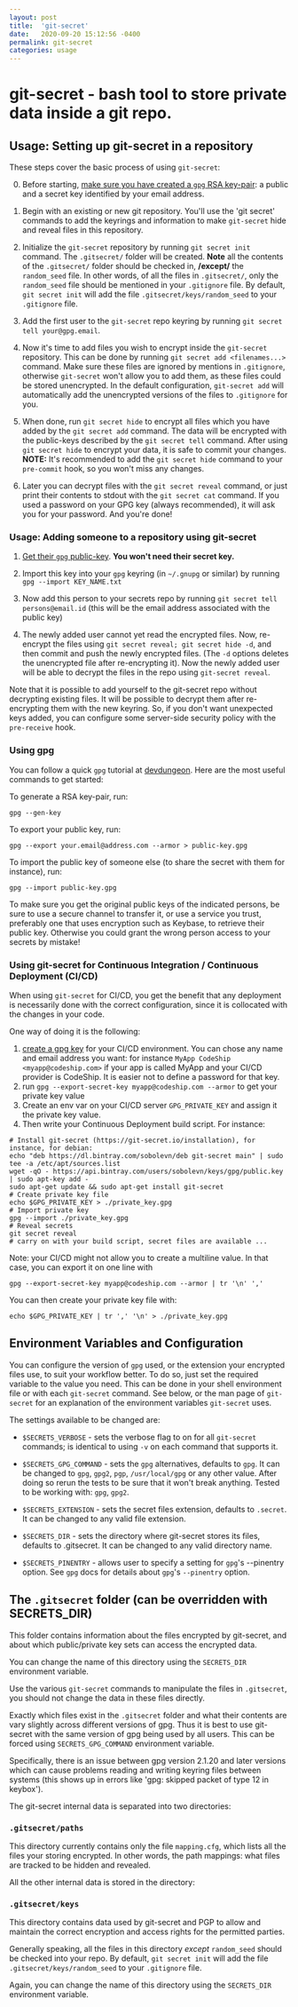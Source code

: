 ```yaml
---
layout: post
title:  'git-secret'
date:   2020-09-20 15:12:56 -0400
permalink: git-secret
categories: usage
---
```

git-secret - bash tool to store private data inside a git repo.
=============================================

## Usage: Setting up git-secret in a repository

These steps cover the basic process of using `git-secret`:

0. Before starting, [make sure you have created a `gpg` RSA key-pair](#using-gpg): a public and a secret key identified by your email address.

1. Begin with an existing or new git repository. You'll use the 'git secret' commands to add the keyrings and information
to make `git-secret` hide and reveal files in this repository.

2. Initialize the `git-secret` repository by running `git secret init` command. The `.gitsecret/` folder will be created.
**Note** all the contents of the `.gitsecret/` folder should be checked in, **/except/** the `random_seed` file.
In other words, of all the files in `.gitsecret/`, only the `random_seed` file should be mentioned in your `.gitignore` file.
By default, `git secret init` will add the file `.gitsecret/keys/random_seed` to your `.gitignore` file.

3. Add the first user to the `git-secret` repo keyring by running `git secret tell your@gpg.email`.

4. Now it's time to add files you wish to encrypt inside the `git-secret` repository.
This can be done by running `git secret add <filenames...>` command. Make sure these files are ignored by mentions in
`.gitignore`, otherwise `git-secret` won't allow you to add them, as these files could be stored unencrypted. In the default configuration, `git-secret add` will automatically add the unencrypted versions of the files to `.gitignore` for you.

5. When done, run `git secret hide` to encrypt all files which you have added by the `git secret add` command.
The data will be encrypted with the public-keys described by the `git secret tell` command.
After using `git secret hide` to encrypt your data, it is safe to commit your changes.
**NOTE:** It's recommended to add the `git secret hide` command to your `pre-commit` hook, so you won't miss any changes.

6. Later you can decrypt files with the `git secret reveal` command, or just print their contents to stdout with the
`git secret cat` command. If you used a password on your GPG key (always recommended), it will ask you for your password.
And you're done!

### Usage: Adding someone to a repository using git-secret

1. [Get their `gpg` public-key](#using-gpg). **You won't need their secret key.**

2. Import this key into your `gpg` keyring (in `~/.gnupg` or similar) by running `gpg --import KEY_NAME.txt`

3. Now add this person to your secrets repo by running `git secret tell persons@email.id`
(this will be the email address associated with the public key)

4. The newly added user cannot yet read the encrypted files. Now, re-encrypt the files using
`git secret reveal; git secret hide -d`, and then commit and push the newly encrypted files.
(The `-d` options deletes the unencrypted file after re-encrypting it).
Now the newly added user will be able to decrypt the files in the repo using `git-secret reveal`.

Note that it is possible to add yourself to the git-secret repo without decrypting existing files.
It will be possible to decrypt them after re-encrypting them with the new keyring. So, if you don't
want unexpected keys added, you can configure some server-side security policy with the `pre-receive` hook.

### Using gpg

You can follow a quick `gpg` tutorial at [devdungeon](https://www.devdungeon.com/content/gpg-tutorial). Here are the most useful commands to get started:

To generate a RSA key-pair, run:

```shell
gpg --gen-key
```

To export your public key, run:

```shell
gpg --export your.email@address.com --armor > public-key.gpg
```

To import the public key of someone else (to share the secret with them for instance), run:

```shell
gpg --import public-key.gpg
```

To make sure you get the original public keys of the indicated persons, be sure to use a secure channel to transfer it, or use a service you trust, preferably one that uses encryption such as Keybase, to retrieve their public key. Otherwise you could grant the wrong person access to your secrets by mistake!

### Using git-secret for Continuous Integration / Continuous Deployment (CI/CD)

When using `git-secret` for CI/CD, you get the benefit that any deployment is necessarily done with the correct configuration, since it is collocated
with the changes in your code.

One way of doing it is the following:

1. [create a gpg key](#using-gpg) for your CI/CD environment. You can chose any name and email address you want: for instance `MyApp CodeShip <myapp@codeship.com>`
if your app is called MyApp and your CI/CD provider is CodeShip. It is easier not to define a password for that key.
2. run `gpg --export-secret-key myapp@codeship.com --armor` to get your private key value
3. Create an env var on your CI/CD server `GPG_PRIVATE_KEY` and assign it the private key value.
4. Then write your Continuous Deployment build script. For instance:

```shell
# Install git-secret (https://git-secret.io/installation), for instance, for debian:
echo "deb https://dl.bintray.com/sobolevn/deb git-secret main" | sudo tee -a /etc/apt/sources.list
wget -qO - https://api.bintray.com/users/sobolevn/keys/gpg/public.key | sudo apt-key add -
sudo apt-get update && sudo apt-get install git-secret
# Create private key file
echo $GPG_PRIVATE_KEY > ./private_key.gpg
# Import private key
gpg --import ./private_key.gpg
# Reveal secrets
git secret reveal
# carry on with your build script, secret files are available ...
```

Note: your CI/CD might not allow you to create a multiline value. In that case, you can export it on one line with

```shell
gpg --export-secret-key myapp@codeship.com --armor | tr '\n' ','
```

You can then create your private key file with:

```shell
echo $GPG_PRIVATE_KEY | tr ',' '\n' > ./private_key.gpg
```

## Environment Variables and Configuration

You can configure the version of `gpg` used, or the extension your encrypted files use, to suit your workflow better.
To do so, just set the required variable to the value you need.
This can be done in your shell environment file or with each `git-secret` command.
See below, or the man page of `git-secret` for an explanation of the environment variables `git-secret` uses.

The settings available to be changed are:

* `$SECRETS_VERBOSE` - sets the verbose flag to on for all `git-secret` commands; is identical
to using `-v` on each command that supports it.

* `$SECRETS_GPG_COMMAND` - sets the `gpg` alternatives, defaults to `gpg`.
It can be changed to `gpg`, `gpg2`, `pgp`, `/usr/local/gpg` or any other value.
After doing so rerun the tests to be sure that it won't break anything. Tested to be working with: `gpg`, `gpg2`.

* `$SECRETS_EXTENSION` - sets the secret files extension, defaults to `.secret`. It can be changed to any valid file extension.

* `$SECRETS_DIR` - sets the directory where git-secret stores its files, defaults to .gitsecret.
It can be changed to any valid directory name.

* `$SECRETS_PINENTRY` - allows user to specify a setting for `gpg`'s --pinentry option.
See `gpg` docs for details about `gpg`'s `--pinentry` option.

## The `.gitsecret` folder (can be overridden with SECRETS_DIR)

This folder contains information about the files encrypted by git-secret,
and about which public/private key sets can access the encrypted data.

You can change the name of this directory using the `SECRETS_DIR` environment variable.

Use the various `git-secret` commands to manipulate the files in `.gitsecret`,
you should not change the data in these files directly.

Exactly which files exist in the `.gitsecret` folder and what their contents are
vary slightly across different versions of gpg. Thus it is best to use
git-secret with the same version of gpg being used by all users.
This can be forced using `SECRETS_GPG_COMMAND` environment variable.

Specifically, there is an issue between gpg version 2.1.20 and later versions
which can cause problems reading and writing keyring files between systems
(this shows up in errors like 'gpg: skipped packet of type 12 in keybox').

The git-secret internal data is separated into two directories:

### `.gitsecret/paths`

This directory currently contains only the file `mapping.cfg`, which lists all the files your storing encrypted.
In other words, the path mappings: what files are tracked to be hidden and revealed.

All the other internal data is stored in the directory:

### `.gitsecret/keys`

This directory contains data used by git-secret and PGP to allow and maintain the correct encryption and access rights for the permitted parties.

Generally speaking, all the files in this directory *except* `random_seed` should be checked into your repo.
By default, `git secret init` will add the file `.gitsecret/keys/random_seed` to your `.gitignore` file.

Again, you can change the name of this directory using the `SECRETS_DIR` environment variable.

